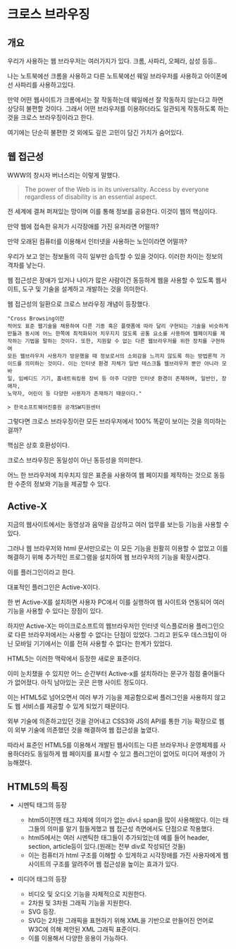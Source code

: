# 크로스 브라우징

## 개요

우리가 사용하는 웹 브라우저는 여러가지가 있다. 크롬, 사파리, 오페라, 삼성 등등..

나는 노트북에선 크롬을 사용하고 다른 노트북에선 웨일 브라우저를 사용하고 아이폰에선 사파리를 사용하고있다.

만약 어떤 웹사이트가 크롬에서는 잘 작동하는데 웨일에선 잘 작동하지 않는다고 하면 상당히 불편할 것이다. 그래서 어떤 브라우저를 이용하더라도 일관되게 작동하도록 하는 것을 크로스 브라우징이라고 한다.

여기에는 단순히 불편한 것 외에도 깊은 고민이 담긴 가치가 숨어있다.

## 웹 접근성

WWW의 창시자 버너스리는 이렇게 말했다.

> The power of the Web is in its universality.
Access by everyone regardless of disability is an essential aspect.

전 세계에 결쳐 퍼져있는 망이며 이를 통해 정보를 공유한다. 이것이 웹의 핵심이다.

만약 웹에 접속한 유저가 시각장애를 가진 유저라면 어떨까? 

만약 오래된 컴퓨터를 이용해서 인터넷을 사용하는 노인이라면 어떨까?

우리가 보고 얻는 정보들의 극히 일부만 습득할 수 있을 것이다. 이러한 차이는 정보의 격차를 낳는다.

웹 접근성은 장애가 있거나 나이가 많은 사람이건 동등하게 웹을 사용할 수 있도록 웹사이트, 도구 및 기술을 설계하고 개발하는 것을 의미한다.

웹 접근성의 일환으로 크로스 브라우징 개념이 등장했다.

```
"Cross Browsing이란
적어도 표준 웹기술을 채용하여 다른 기종 혹은 플랫폼에 따라 달리 구현되는 기술을 비슷하게
만듦과 동시에 어느 한쪽에 최적화되어 치우지지 않도록 공통 요소를 사용하여 웹페이지를 제
작하는 기법을 말하는 것이다. 또한, 지원할 수 없는 다른 웹브라우저를 위한 장치를 구현하여
모든 웹브라우저 사용자가 방문했을 때 정보로서의 소외감을 느끼지 않도록 하는 방법론적 가
이드를 의미하는 것이다. 이는 인터넷 환경 자체가 일반 테스크톱 웹브라우저 뿐만 아니라 모바
일, 임베디드 기기, 홈네트워킹용 장비 등 아주 다양한 인터넷 환경이 존재하며, 일반인, 장애자,
노약자, 어린이 등 다양한 사용자가 존재하기 때문이다." 

> 한국소프트웨어진흥원 공개SW지원센터
```

그렇다면 크로스 브라우징이란 모든 브라우저에서 100% 똑같이 보이는 것을 의미하는 걸까?

핵심은 상호 호환성이다.

크로스 브라우징은 동일성이 아닌 동등성을 의미한다.

어느 한 브라우저에 치우치지 않은 표준을 사용하여 웹 페이지를 제작하는 것으로 동등한 수준의 정보와 기능을 제공할 수 있다.

## Active-X 

지금의 웹사이트에서는 동영상과 음악을 감상하고 여러 업무를 보는등 기능을 사용할 수 있다.

그러나 웹 브라우저와 html 문서만으로는 이 모든 기능을 원활히 이용할 수 없었고 이를 해결하기 위해 추가적인 프로그램을 설치하여 웹 브라우저의 기능을 확장시켰다.

이를 플러그인이라고 한다.

대표적인 플러그인은 Active-X이다.

한 번 Active-X를 설치하면 사용자 PC에서 이를 실행하여 웹 사이트와 연동되어 여러 기능을 사용할 수 있다는 장점이 있다.

하지만 Active-X는 마이크로소프트의 웹브라우저인 인터넷 익스플로러용 플러그인으로 다른 브라우저에서는 사용할 수 없다는 단점이 있었다. 그리고 윈도우 데스크탑이 아닌 모바일 기기에서는 이를 전혀 사용할 수 없다는 한계가 있었다.

HTML5는 이러한 맥락에서 등장한 새로운 표준이다. 

이미 눈치챘을 수 있지만 어느 순간부터 Active-x를 설치하라는 문구가 점점 줄어들다가 없어졌다. 아직 남아있는 곳은 은행 사이트 정도이다.

이는 HTML5로 넘어오면서 여러 부가 기능을 제공함으로써 플러그인을 사용하지 않고도 웹 서비스를 제공할 수 있게 되었기 때문이다.

외부 기술에 의존하고있던 것을 걷어내고 CSS3와 JS의 API를 통한 기능 확장으로 웹이 외부 기술에 의존했던 것을 해결하여 웹 접근성을 높였다.

따라서 표준인 HTML5를 이용해서 개발된 웹사이트는 다른 브라우저나 운영체제를 사용하더라도 동일하게 웹 페이지를 표시할 수 있고 플러그인이 없어도 미디어 재생이 가능해졌다.

## HTML5의 특징

* 시멘틱 태그의 등장
  * html5이전엔 태그 자체에 의미가 없는 div나 span을 많이 사용해왔다. 이는 태그들의 의미를 알기 힘들게했고 웹 접근성 측면에서도 단점으로 작용했다.
  * html5에서는 여러 시멘틱한 태그들이 추가되었는데 예를 들어 header, section, article등이 있다.(원래는 전부 div로 작성되던 것들)
  * 이는 컴퓨터가 html 구조를 이해할 수 있게하고 시각장애를 가진 사용자에게 웹 사이트의 구조를 알려주어 웹 접근성을 높이는 효과가 있다.

* 미디어 태그의 등장
  * 비디오 및 오디오 기능을 자체적으로 지원한다.
  * 2차원 및 3차원 그래픽 기능을 지원한다.
  * SVG 등장.
  * SVG는 2차원 그래픽을 표현하기 위해 XML을 기반으로 만들어진 언어로 W3C에 의해 제안된 XML 그래픽 표준이다.
  * 이를 이용해서 다양한 응용이 가능하다.